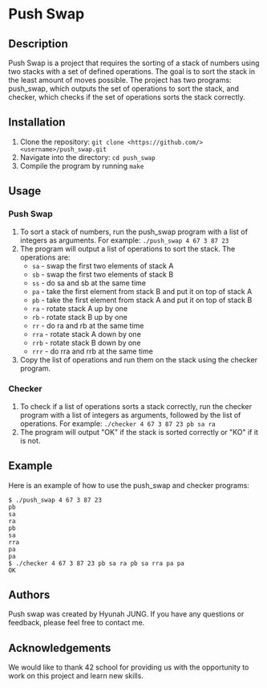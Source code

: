 # Push Swap

## Description

Push Swap is a project that requires the sorting of a stack of numbers using two stacks with a set of defined operations. The goal is to sort the stack in the least amount of moves possible. The project has two programs: push_swap, which outputs the set of operations to sort the stack, and checker, which checks if the set of operations sorts the stack correctly.

## Installation

1. Clone the repository: `git clone <https://github.com/><username>/push_swap.git`
2. Navigate into the directory: `cd push_swap`
3. Compile the program by running `make`

## Usage

### Push Swap

1. To sort a stack of numbers, run the push_swap program with a list of integers as arguments. For example: `./push_swap 4 67 3 87 23`
2. The program will output a list of operations to sort the stack. The operations are:
    - `sa` - swap the first two elements of stack A
    - `sb` - swap the first two elements of stack B
    - `ss` - do sa and sb at the same time
    - `pa` - take the first element from stack B and put it on top of stack A
    - `pb` - take the first element from stack A and put it on top of stack B
    - `ra` - rotate stack A up by one
    - `rb` - rotate stack B up by one
    - `rr` - do ra and rb at the same time
    - `rra` - rotate stack A down by one
    - `rrb` - rotate stack B down by one
    - `rrr` - do rra and rrb at the same time
3. Copy the list of operations and run them on the stack using the checker program.

### Checker

1. To check if a list of operations sorts a stack correctly, run the checker program with a list of integers as arguments, followed by the list of operations. For example: `./checker 4 67 3 87 23 pb sa ra`
2. The program will output "OK" if the stack is sorted correctly or "KO" if it is not.

## Example

Here is an example of how to use the push_swap and checker programs:

```
$ ./push_swap 4 67 3 87 23
pb
sa
ra
pb
sa
rra
pa
pa
$ ./checker 4 67 3 87 23 pb sa ra pb sa rra pa pa
OK

```


## Authors

Push swap was created by Hyunah JUNG. If you have any questions or feedback, please feel free to contact me.

## Acknowledgements

We would like to thank 42 school for providing us with the opportunity to work on this project and learn new skills.
